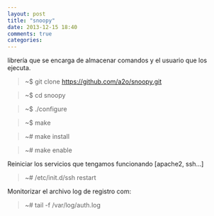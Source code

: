 ```yaml
---
layout: post
title: "snoopy"
date: 2013-12-15 18:40
comments: true
categories: 
---
```

librería que se encarga de almacenar comandos y el usuario que los ejecuta.

>~$ git clone https://github.com/a2o/snoopy.git

>~$ cd snoopy

>~$ ./configure

>~$ make

>~# make install

>~# make enable

Reiniciar los servicios que tengamos funcionando [apache2, ssh...]

>~# /etc/init.d/ssh restart

Monitorizar el archivo log de registro com:

>~# tail -f /var/log/auth.log

